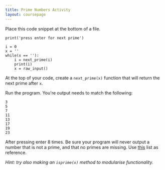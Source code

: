 ```yaml
---
title: Prime Numbers Activity
layout: coursepage
---
```


Place this code snippet at the bottom of a file.

    print('press enter for next prime')

    i = 0
    x = ''
    while(x == ''):
        i = next_prime(i)
        print(i)
        x = raw_input()

At the top of your code, create a `next_prime(x)` function that will return the next prime after `x`.

Run the program. You're output needs to match the following:

    3
    5
    7
    11
    13
    17
    19
    23

After pressing enter 8 times. Be sure your program will never output a number that is not a prime, and that no primes are missing. Use [this](http://en.wikipedia.org/wiki/List_of_prime_numbers#The_first_500_prime_numbers) list as reference.

*Hint: try also making an `isprime(x)` method to modularise functionality.*
